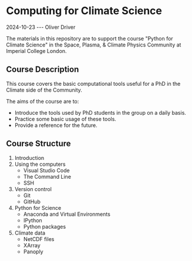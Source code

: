 # Computing for Climate Science
2024-10-23 --- Oliver Driver

The materials in this repository are to support the course "Python for Climate Science" in the Space, Plasma, & Climate Physics Community at Imperial College London.

## Course Description
This course covers the basic computational tools useful for a PhD in the Climate side of the Community.

The aims of the course are to:
 - Introduce the tools used by PhD students in the group on a daily basis.
 - Practice some basic usage of these tools.
 - Provide a reference for the future.

## Course Structure
1. Introduction
2. Using the computers
    - Visual Studio Code
    - The Command Line
    - SSH
3. Version control
    - Git
    - GitHub
4. Python for Science
    - Anaconda and Virtual Environments
    - IPython
    - Python packages
5. Climate data
    - NetCDF files
    - XArray
    - Panoply
